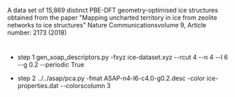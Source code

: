 A data set of 15,869 distinct PBE-DFT geometry-optimised ice structures obtained from the paper
"Mapping uncharted territory in ice from zeolite networks to ice structures" 
Nature Communicationsvolume 9, Article number: 2173 (2018)

#
* step 1
gen_soap_descriptors.py -fxyz ice-dataset.xyz --rcut 4 --n 4 --l 6 --g 0.2 --periodic True

* step 2
../../asap/pca.py -fmat ASAP-n4-l6-c4.0-g0.2.desc -color ice-properties.dat --colorscolumn 3
